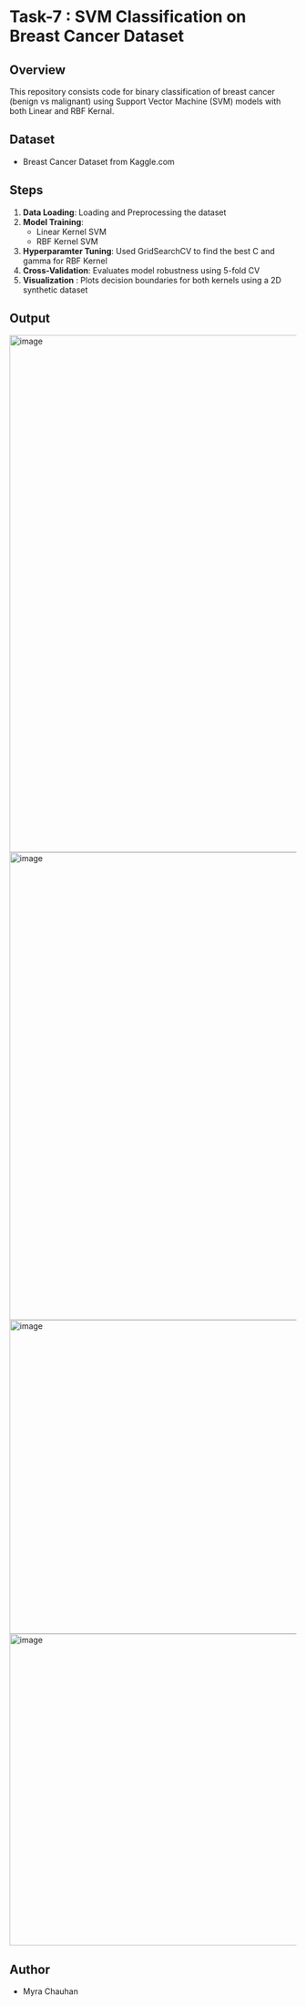 # Task-7 : SVM Classification on Breast Cancer Dataset

## Overview
This repository consists code for binary classification of breast cancer (benign vs malignant) using Support Vector Machine (SVM) models with both Linear and RBF Kernal.

## Dataset
- Breast Cancer Dataset from Kaggle.com

## Steps
1. **Data Loading**: Loading and Preprocessing the dataset
2. **Model Training**:
   - Linear Kernel SVM
   - RBF Kernel SVM
3. **Hyperparamter Tuning**: Used GridSearchCV to find the best C and gamma for RBF Kernel
4. **Cross-Validation**: Evaluates model robustness using 5-fold CV
5. **Visualization** : Plots decision boundaries for both kernels using a 2D synthetic dataset

## Output
<img width="1020" height="908" alt="image" src="https://github.com/user-attachments/assets/92fc398b-0e16-489a-8cc1-3eb384ff6e9f" />
<img width="767" height="821" alt="image" src="https://github.com/user-attachments/assets/57353cce-9ffb-41dc-a021-c193d526c527" />
<img width="692" height="551" alt="image" src="https://github.com/user-attachments/assets/1ce4fee9-6d64-4125-9b01-d4fab2666c6d" />
<img width="703" height="547" alt="image" src="https://github.com/user-attachments/assets/5c2007d5-10e5-4d5a-a43a-4efaf11eee69" />

## Author
- Myra Chauhan
